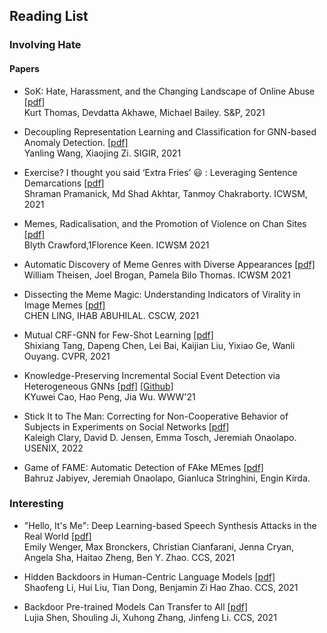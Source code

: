 ## Reading List

### Involving Hate

#### Papers

- SoK: Hate, Harassment, and the Changing Landscape of Online Abuse [[pdf]](https://storage.googleapis.com/pub-tools-public-publication-data/pdf/84e24754f62cdddfc7a377233eb348e063e18937.pdf)
<br> Kurt Thomas, Devdatta Akhawe, Michael Bailey. S&P, 2021

- Decoupling Representation Learning and Classification for GNN-based Anomaly Detection. [[pdf]](https://xiaojingzi.github.io/publications/SIGIR21-Wang-et-al-decoupled-GNN.pdf)<br>
Yanling Wang, Xiaojing Zi. SIGIR, 2021

- Exercise? I thought you said ‘Extra Fries’ :smiley: : Leveraging Sentence Demarcations [[pdf]](https://arxiv.org/pdf/2103.12377.pdf) <br>
Shraman Pramanick, Md Shad Akhtar, Tanmoy Chakraborty. ICWSM, 2021

- Memes, Radicalisation, and the Promotion of Violence on Chan Sites [[pdf]](https://ojs.aaai.org/index.php/ICWSM/article/view/18121/17924)
<br> Blyth Crawford,1Florence Keen. ICWSM 2021

- Automatic Discovery of Meme Genres with Diverse Appearances [[pdf]](https://ojs.aaai.org/index.php/ICWSM/article/view/18097/17900)
<br> William Theisen, Joel Brogan, Pamela Bilo Thomas. ICWSM 2021

- Dissecting the Meme Magic: Understanding Indicators of Virality in Image Memes [[pdf]](https://dl.acm.org/doi/pdf/10.1145/3449155)
<br> CHEN LING, IHAB ABUHILAL. CSCW, 2021

- Mutual CRF-GNN for Few-Shot Learning [[pdf]](https://openaccess.thecvf.com/content/CVPR2021/papers/Tang_Mutual_CRF-GNN_for_Few-Shot_Learning_CVPR_2021_paper.pdf)
<br> Shixiang Tang, Dapeng Chen, Lei Bai, Kaijian Liu, Yixiao Ge, Wanli Ouyang. CVPR, 2021

- Knowledge-Preserving Incremental Social Event Detection via Heterogeneous GNNs [[pdf]](https://arxiv.org/pdf/2101.08747.pdf) [[Github]](https://github.com/RingBDStack/KPGNN)
<br> KYuwei Cao, Hao Peng, Jia Wu. WWW'21

- Stick It to The Man: Correcting for Non-Cooperative Behavior of Subjects in Experiments on Social Networks [[pdf]](https://www.uvm.edu/~jonaolap/papers/clary2022correctingforsocialNCB.pdf)
<br> Kaleigh Clary, David D. Jensen, Emma Tosch, Jeremiah Onaolapo. USENIX, 2022

- Game of FAME: Automatic Detection of FAke MEmes [[pdf]](https://www.uvm.edu/~jonaolap/papers/jabiyev2021FAMEmemes.pdf)
<br> Bahruz Jabiyev, Jeremiah Onaolapo, Gianluca Stringhini, Engin Kirda. 


### Interesting

- "Hello, It's Me": Deep Learning-based Speech Synthesis Attacks in the Real World [[pdf]](https://arxiv.org/pdf/2109.09598.pdf)
<br> Emily Wenger, Max Bronckers, Christian Cianfarani, Jenna Cryan, Angela Sha, Haitao Zheng, Ben Y. Zhao. CCS, 2021

- Hidden Backdoors in Human-Centric Language Models [[pdf]](https://arxiv.org/pdf/2105.00164.pdf)
<br>Shaofeng Li, Hui Liu, Tian Dong, Benjamin Zi Hao Zhao. CCS, 2021

- Backdoor Pre-trained Models Can Transfer to All [[pdf]](https://arxiv.org/pdf/2111.00197.pdf)
<br> Lujia Shen, Shouling Ji, Xuhong Zhang, Jinfeng Li. CCS, 2021
